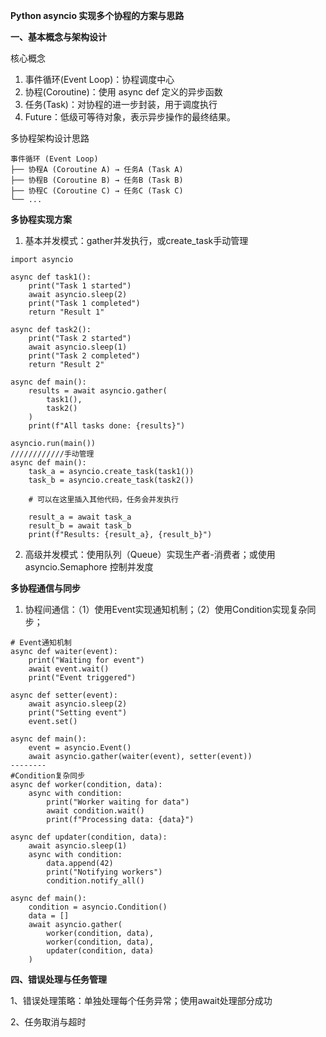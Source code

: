 **Python asyncio 实现多个协程的方案与思路**

**一、基本概念与架构设计**

核心概念
1. 事件循环(Event Loop)：协程调度中心
2. 协程(Coroutine)：使用 async def 定义的异步函数
3. 任务(Task)：对协程的进一步封装，用于调度执行
4. Future：低级可等待对象，表示异步操作的最终结果。

多协程架构设计思路
  ```
  事件循环 (Event Loop)
  ├── 协程A (Coroutine A) → 任务A (Task A)
  ├── 协程B (Coroutine B) → 任务B (Task B)
  ├── 协程C (Coroutine C) → 任务C (Task C)
  └── ...
  ```

**多协程实现方案**
1. 基本并发模式：gather并发执行，或create_task手动管理
```
import asyncio

async def task1():
    print("Task 1 started")
    await asyncio.sleep(2)
    print("Task 1 completed")
    return "Result 1"

async def task2():
    print("Task 2 started")
    await asyncio.sleep(1)
    print("Task 2 completed")
    return "Result 2"

async def main():
    results = await asyncio.gather(
        task1(),
        task2()
    )
    print(f"All tasks done: {results}")

asyncio.run(main())
////////////手动管理
async def main():
    task_a = asyncio.create_task(task1())
    task_b = asyncio.create_task(task2())
    
    # 可以在这里插入其他代码，任务会并发执行
    
    result_a = await task_a
    result_b = await task_b
    print(f"Results: {result_a}, {result_b}")
```
2. 高级并发模式：使用队列（Queue）实现生产者-消费者；或使用asyncio.Semaphore 控制并发度

**多协程通信与同步**
1. 协程间通信：（1）使用Event实现通知机制；（2）使用Condition实现复杂同步；
```
# Event通知机制
async def waiter(event):
    print("Waiting for event")
    await event.wait()
    print("Event triggered")

async def setter(event):
    await asyncio.sleep(2)
    print("Setting event")
    event.set()

async def main():
    event = asyncio.Event()
    await asyncio.gather(waiter(event), setter(event))
--------
#Condition复杂同步
async def worker(condition, data):
    async with condition:
        print("Worker waiting for data")
        await condition.wait()
        print(f"Processing data: {data}")

async def updater(condition, data):
    await asyncio.sleep(1)
    async with condition:
        data.append(42)
        print("Notifying workers")
        condition.notify_all()

async def main():
    condition = asyncio.Condition()
    data = []
    await asyncio.gather(
        worker(condition, data),
        worker(condition, data),
        updater(condition, data)
    )
```

**四、错误处理与任务管理**

1、错误处理策略：单独处理每个任务异常；使用await处理部分成功

2、任务取消与超时


